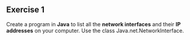 ## Exercise 1

Create a program in **Java** to list all the **network interfaces** and their **IP addresses** on your computer. Use the class Java.net.NetworkInterface.